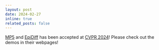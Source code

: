 ```yaml
---
layout: post
date: 2024-02-27
inline: true
related_posts: false
---
```


[MP5](https://iranqin.github.io/MP5.github.io/) and [EpiDiff](https://huanngzh.github.io/EpiDiff/) has been accepted at [CVPR 2024](https://cvpr.thecvf.com/)! Please check out the demos in their webpages!